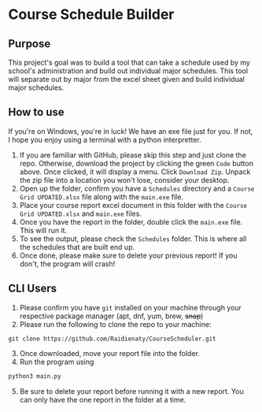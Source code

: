 # Course Schedule Builder

## Purpose
This project's goal was to build a tool that can take a schedule used by my school's administration and build out individual major schedules. This tool will separate out by major from the excel sheet given and build individual major schedules.

## How to use
If you're on Windows, you're in luck! We have an exe file just for you. If not, I hope you enjoy using a terminal with a python interpretter.

1. If you are familiar with GitHub, please skip this step and just clone the repo. Otherwise, download the project by clicking the green `Code` button above. Once clicked, it will display a menu. Click `Download Zip`. Unpack the zip file into a location you won't lose, consider your desktop.
2. Open up the folder, confirm you have a `Schedules` directory and a `Course Grid UPDATED.xlsx` file along with the `main.exe` file.
3. Place your course report excel document in this folder with the `Course Grid UPDATED.xlsx` and `main.exe` files. 
4. Once you have the report in the folder, double click the `main.exe` file. This will run it.
5. To see the output, please check the `Schedules` folder. This is where all the schedules that are built end up.
6. Once done, please make sure to delete your previous report! If you don't, the program will crash!

## CLI Users

1. Please confirm you have `git` installed on your machine through your respective package manager (apt, dnf, yum, brew, ~~snap~~)
2. Please run the following to clone the repo to your machine:
```
git clone https://github.com/Raidienaty/CourseScheduler.git
```
3. Once downloaded, move your report file into the folder.
4. Run the program using
```sh
python3 main.py
```
5. Be sure to delete your report before running it with a new report. You can only have the one report in the folder at a time.